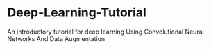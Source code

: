 # Deep-Learning-Tutorial
An introductory tutorial for deep learning Using Convolutional Neural Networks And Data Augmentation
